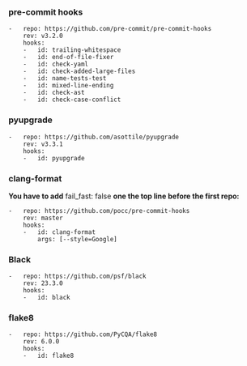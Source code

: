 
### pre-commit hooks
```
-   repo: https://github.com/pre-commit/pre-commit-hooks
    rev: v3.2.0
    hooks:
    -   id: trailing-whitespace
    -   id: end-of-file-fixer
    -   id: check-yaml
    -   id: check-added-large-files
    -   id: name-tests-test
    -   id: mixed-line-ending
    -   id: check-ast
    -   id: check-case-conflict
```

### pyupgrade
```
-   repo: https://github.com/asottile/pyupgrade
    rev: v3.3.1
    hooks:
    -   id: pyupgrade
```

### clang-format
**You have to add** fail_fast: false **one the top line before the first repo:**
```
-   repo: https://github.com/pocc/pre-commit-hooks
    rev: master
    hooks:
    -   id: clang-format
        args: [--style=Google]
```

### Black
```
-   repo: https://github.com/psf/black
    rev: 23.3.0
    hooks:
    -   id: black
```

### flake8
```
-   repo: https://github.com/PyCQA/flake8
    rev: 6.0.0
    hooks:
    -   id: flake8
```
